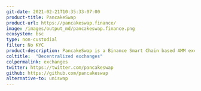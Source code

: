 ```yaml
---
git-date: 2021-02-21T10:35:33-07:00
product-title: PancakeSwap
product-url: https://pancakeswap.finance/
image: /images/output_md/pancakeswap.finance.png
ecosystem: bsc
type: non-custodial
filter: No KYC
product-description: PancakeSwap is a Binance Smart Chain based AMM exchange with liquidity incentivized through farming mechanics, lottery, and collectibles gamification.  
coltitle:  "Decentralized exchanges"
colpermalink: exchanges
twitter: https://twitter.com/pancakeswap
github: https://github.com/pancakeswap
alternative-to: uniswap
---
```

